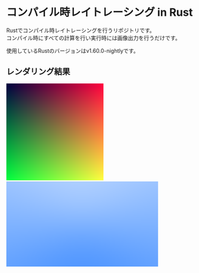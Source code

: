# コンパイル時レイトレーシング in Rust  
Rustでコンパイル時レイトレーシングを行うリポジトリです。  
コンパイル時にすべての計算を行い実行時には画像出力を行うだけです。  

使用しているRustのバージョンはv1.60.0-nightlyです。

## レンダリング結果
![Image1](./output/image1.png)  
![Image2](./output/image2.png)